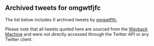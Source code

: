 ## Archived tweets for omgwtfjfc

The list below includes 0 archived tweets by
[omgwtfjfc](https://twitter.com/omgwtfjfc).

Please note that all tweets quoted here are sourced from the
[Wayback Machine](https://web.archive.org) and were not directly accessed through the Twitter API or
any Twitter client.

